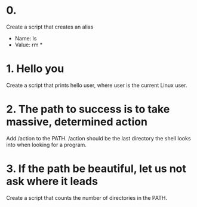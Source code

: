 # 0. <o>
Create a script that creates an alias
 * Name: ls
 * Value: rm *

# 1. Hello you
Create a script that prints hello user, where user is the current Linux user.

# 2. The path to success is to take massive, determined action
Add /action to the PATH. /action should be the last directory the shell looks into when looking for a program.

# 3. If the path be beautiful, let us not ask where it leads
Create a script that counts the number of directories in the PATH.

